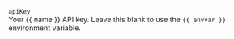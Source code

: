 <tr>
    <td>
        <code>apiKey</code>
        <br />
        Your {{ name }} API key. Leave this blank to use the <code>{{ envvar }}</code> environment variable.
    </td>
    <td></td>
</tr> 